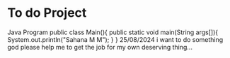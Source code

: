# To do Project
Java Program
public class Main(){
public static void main(String args[]){
System.out.println("Sahana M M");
}
}
25/08/2024
i want to do something god please help me to get the job for my own deserving thing...
